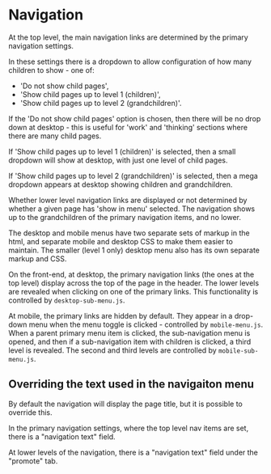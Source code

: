 # Navigation

At the top level, the main navigation links are determined by the primary navigation settings.

In these settings there is a dropdown to allow configuration of how many children to show - one of:

- 'Do not show child pages',
- 'Show child pages up to level 1 (children)',
- 'Show child pages up to level 2 (grandchildren)'.

If the 'Do not show child pages' option is chosen, then there will be no drop down at desktop - this is useful for 'work' and 'thinking' sections where there are many child pages.

If 'Show child pages up to level 1 (children)' is selected, then a small dropdown will show at desktop, with just one level of child pages.

If 'Show child pages up to level 2 (grandchildren)' is selected, then a mega dropdown appears at desktop showing children and grandchildren.

Whether lower level navigation links are displayed or not determined by whether a given page has 'show in menu' selected. The navigation shows up to the grandchildren of the primary navigation items, and no lower.

The desktop and mobile menus have two separate sets of markup in the html, and separate mobile and desktop CSS to make them easier to maintain. The smaller (level 1 only) desktop menu also has its own separate markup and CSS.

On the front-end, at desktop, the primary navigation links (the ones at the top level) display across the top of the page in the header. The lower levels are revealed when clicking on one of the primary links. This functionality is controlled by `desktop-sub-menu.js`.

At mobile, the primary links are hidden by default. They appear in a drop-down menu when the menu toggle is clicked - controlled by `mobile-menu.js`. When a parent primary menu item is clicked, the sub-navigation menu is opened, and then if a sub-navigation item with children is clicked, a third level is revealed. The second and third levels are controlled by `mobile-sub-menu.js`.

## Overriding the text used in the navigaiton menu

By default the navigation will display the page title, but it is possible to override this.

In the primary navigation settings, where the top level nav items are set, there is a "navigation text" field.

At lower levels of the navigation, there is a "navigation text" field under the "promote" tab.
